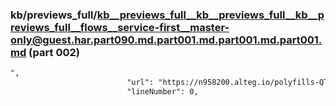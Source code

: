 ### kb/previews_full/kb__previews_full__kb__previews_full__kb__previews_full__flows__service-first__master-only@guest.har.part090.md.part001.md.part001.md.part001.md (part 002)

```md
",
                          "url": "https://n958200.alteg.io/polyfills-QTIMGMLN.js",
                          "lineNumber": 0,
                         
```

```
